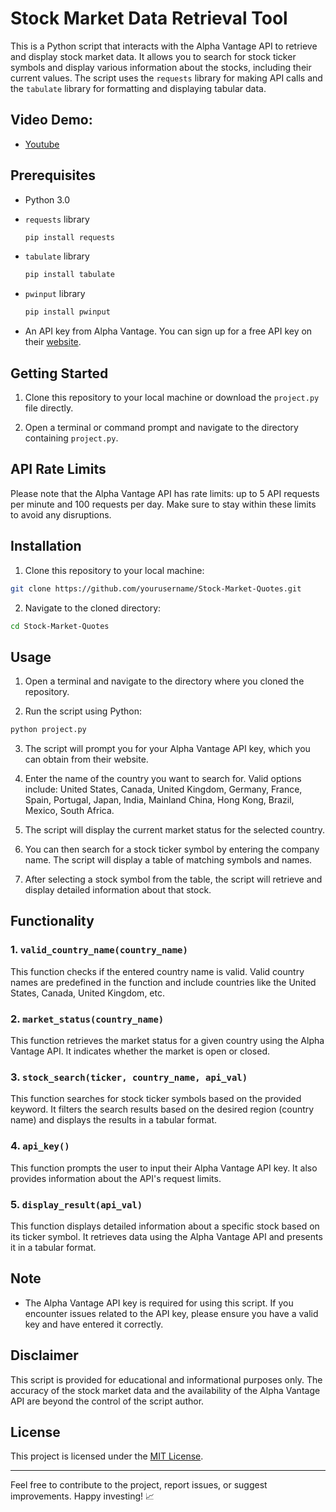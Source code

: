 # Stock Market Data Retrieval Tool

This is a Python script that interacts with the Alpha Vantage API to retrieve and display stock market data. It allows you to search for stock ticker symbols and display various information about the stocks, including their current values. The script uses the `requests` library for making API calls and the `tabulate` library for formatting and displaying tabular data.
## Video Demo:

- [Youtube](https://youtu.be/RXoP7_aIkpY)

## Prerequisites

- Python 3.0
- `requests` library
  ```bash
  pip install requests
  ```
  
- `tabulate` library
  ```bash
  pip install tabulate
  ```
  
- `pwinput` library
  ```bash
  pip install pwinput
  ```
  
- An API key from Alpha Vantage. You can sign up for a free API key on their [website](https://www.alphavantage.co/support/#api-key).

## Getting Started

1. Clone this repository to your local machine or download the `project.py` file directly.
   
2. Open a terminal or command prompt and navigate to the directory containing `project.py`.

## API Rate Limits

Please note that the Alpha Vantage API has rate limits: up to 5 API requests per minute and 100 requests per day. Make sure to stay within these limits to avoid any disruptions.

## Installation

1. Clone this repository to your local machine:

```bash
git clone https://github.com/yourusername/Stock-Market-Quotes.git
```

2. Navigate to the cloned directory:

```bash
cd Stock-Market-Quotes
```

## Usage

1. Open a terminal and navigate to the directory where you cloned the repository.

2. Run the script using Python:

```bash
python project.py
```

3. The script will prompt you for your Alpha Vantage API key, which you can obtain from their website.

4. Enter the name of the country you want to search for. Valid options include: United States, Canada, United Kingdom, Germany, France, Spain, Portugal, Japan, India, Mainland China, Hong Kong, Brazil, Mexico, South Africa.

5. The script will display the current market status for the selected country.

6. You can then search for a stock ticker symbol by entering the company name. The script will display a table of matching symbols and names.

7. After selecting a stock symbol from the table, the script will retrieve and display detailed information about that stock.

## Functionality

### 1. `valid_country_name(country_name)`

This function checks if the entered country name is valid. Valid country names are predefined in the function and include countries like the United States, Canada, United Kingdom, etc.

### 2. `market_status(country_name)`

This function retrieves the market status for a given country using the Alpha Vantage API. It indicates whether the market is open or closed.

### 3. `stock_search(ticker, country_name, api_val)`

This function searches for stock ticker symbols based on the provided keyword. It filters the search results based on the desired region (country name) and displays the results in a tabular format.

### 4. `api_key()`

This function prompts the user to input their Alpha Vantage API key. It also provides information about the API's request limits.

### 5. `display_result(api_val)`

This function displays detailed information about a specific stock based on its ticker symbol. It retrieves data using the Alpha Vantage API and presents it in a tabular format.

## Note

- The Alpha Vantage API key is required for using this script. If you encounter issues related to the API key, please ensure you have a valid key and have entered it correctly.

## Disclaimer

This script is provided for educational and informational purposes only. The accuracy of the stock market data and the availability of the Alpha Vantage API are beyond the control of the script author.

## License

This project is licensed under the [MIT License](LICENSE).

---

Feel free to contribute to the project, report issues, or suggest improvements. Happy investing! 📈
